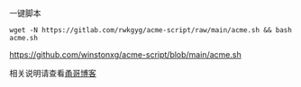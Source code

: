 一键脚本
```
wget -N https://gitlab.com/rwkgyg/acme-script/raw/main/acme.sh && bash acme.sh
```
https://github.com/winstonxg/acme-script/blob/main/acme.sh

相关说明请查看[甬哥博客](https://ygkkk.blogspot.com/2022/03/githubacmeshipstandalonedns.html)


